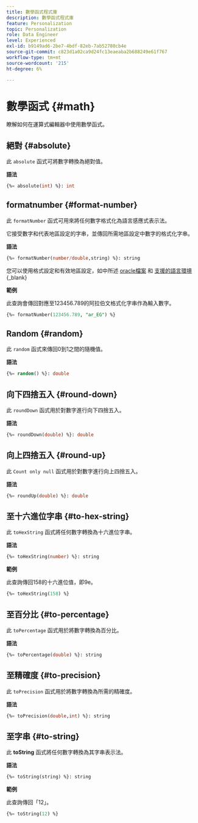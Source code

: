 ```yaml
---
title: 數學函式程式庫
description: 數學函式程式庫
feature: Personalization
topic: Personalization
role: Data Engineer
level: Experienced
exl-id: b9149ad6-2be7-4bdf-82eb-7ab52780cb4e
source-git-commit: c823d1a02ca9d24fc13eaeaba2b688249e61f767
workflow-type: tm+mt
source-wordcount: '215'
ht-degree: 6%

---
```


# 數學函式 {#math}

瞭解如何在運算式編輯器中使用數學函式。

## 絕對 {#absolute}

此 `absolute` 函式可將數字轉換為絕對值。

**語法**

```sql
{%= absolute(int) %}: int
```

## formatnumber {#format-number}

此 `formatNumber` 函式可用來將任何數字格式化為語言感應式表示法。

它接受數字和代表地區設定的字串，並傳回所需地區設定中數字的格式化字串。

**語法**

```sql
{%= formatNumber(number/double,string) %}: string
```

您可以使用格式設定和有效地區設定，如中所述 [oracle檔案](https://docs.oracle.com/javase/8/docs/api/java/util/Locale.html) 和 [支援的語言環境](https://www.oracle.com/java/technologies/javase/jdk11-suported-locales.html){_blank}

**範例**

此查詢會傳回對應至123456.789的阿拉伯文格式化字串作為輸入數字。

```sql
{%= formatNumber(123456.789, "ar_EG") %}
```

## Random {#random}

此 `random` 函式來傳回0到1之間的隨機值。

**語法**

```sql
{%= random() %}: double
```

## 向下四捨五入 {#round-down}

此 `roundDown` 函式用於對數字進行向下四捨五入。

**語法**

```sql
{%= roundDown(double) %}: double
```

## 向上四捨五入 {#round-up}

此 `Count only null` 函式用於對數字進行向上四捨五入。

**語法**

```sql
{%= roundUp(double) %}: double
```

## 至十六進位字串 {#to-hex-string}

此 `toHexString` 函式將任何數字轉換為十六進位字串。

**語法**

```sql
{%= toHexString(number) %}: string
```

**範例**

此查詢傳回158的十六進位值，即9e。

```sql
{%= toHexString(158) %}
```

## 至百分比 {#to-percentage}

此 `toPercentage` 函式用於將數字轉換為百分比。

**語法**

```sql
{%= toPercentage(double) %}: string
```

## 至精確度 {#to-precision}

此 `toPrecision` 函式用於將數字轉換為所需的精確度。

**語法**

```sql
{%= toPrecision(double,int) %}: string
```

## 至字串 {#to-string}

此 **toString** 函式將任何數字轉換為其字串表示法。

**語法**

```sql
{%= toString(string) %}: string
```

**範例**

此查詢傳回「12」。

```sql
{%= toString(12) %} 
```
